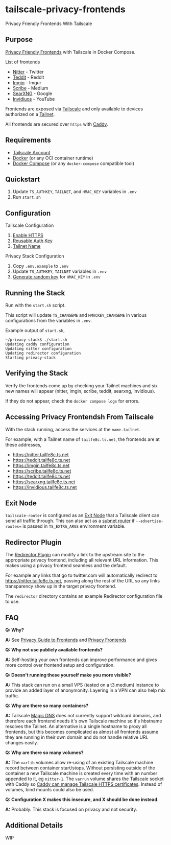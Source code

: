 # tailscale-privacy-frontends
Privacy Friendly Frontends With Tailscale

## Purpose

[Privacy Friendly Frontends](https://github.com/digitalblossom/alternative-frontends) with Tailscale in Docker Compose.

List of frontends
- [Nitter](https://github.com/zedeus/nitter) - Twitter
- [Teddit](https://github.com/teddit-net/teddit) - Reddit
- [Imgin](https://git.voidnet.tech/kev/imgin.git) - Imgur
- [Scribe](https://git.sr.ht/~edwardloveall/scribe) - Medium
- [SearXNG](https://github.com/searxng/searxng) - Google
- [Invidiuos](https://github.com/iv-org/invidious) - YouTube

Frontends are exposed via [Tailscale](https://tailscale.com/) and only available to devices authorized on a [Tailnet](https://tailscale.com/kb/1136/tailnet/?q=tailnet).

All frontends are secured over `https` with [Caddy](https://caddyserver.com/).

## Requirements

- [Tailscale Account](Account)
- [Docker](https://www.docker.com/) (or any OCI container runtime)
- [Docker Compose](https://docs.docker.com/compose/) (or any `docker-compose` compatible tool)

## Quickstart

1. Update `TS_AUTHKEY`, `TAILNET`, and `HMAC_KEY` variables in `.env`
2. Run `start.sh`

## Configuration

Tailscale Configuration
1. [Enable HTTPS](https://tailscale.com/kb/1153/enabling-https/)
2. [Reusable Auth Key](https://tailscale.com/kb/1085/auth-keys/?q=authkey)
3. [Tailnet Name](https://tailscale.com/kb/1217/tailnet-name/)

Privacy Stack Configuration
1. Copy `.env.example` to `.env`
2. Update `TS_AUTHKEY`, `TAILNET` variables in `.env`
3. [Generate random key](https://www.random.org/passwords/) for `HMAC_KEY` in `.env`

## Running the Stack

Run with the `start.sh` script.

This script will update `TS_CHANGEME` and `HMACKEY_CHANGEME` in various configurations from the variables in `.env`.

Example output of `start.sh`,

```
~/privacy-stack$ ./start.sh
Updating caddy configuration
Updating nitter configuration
Updating redirector configuration
Starting privacy-stack
```

## Verifying the Stack

Verify the frontends come up by checking your Tailnet machines and six new names will appear (nitter, imgin, scribe, teddit, searxng, invidious).

If they do not appear, check the `docker compose logs` for errors.

## Accessing Privacy Frontendsh From Tailscale

With the stack running, access the services at the `name.tailnet`.

For example, with a Tailnet name of `tailfe8c.ts.net`, the frontends are at these addresses,

- https://nitter.tailfe8c.ts.net
- https://teddit.tailfe8c.ts.net
- https://imgin.tailfe8c.ts.net
- https://scribe.tailfe8c.ts.net
- https://teddit.tailfe8c.ts.net
- https://searxng.tailfe8c.ts.net
- https://invidious.tailfe8c.ts.net

## Exit Node

`tailscale-router` is configured as an [Exit Node](https://tailscale.com/kb/1103/exit-nodes/) that a Tailscale client can send all traffic through. This can also act as a [subnet router](https://tailscale.com/kb/1019/subnets/) if `--advertise-routes=` is passed in `TS_EXTRA_ARGS` environment variable.

## Redirector Plugin

The [Redirector Plugin](https://github.com/einaregilsson/Redirector) can modify a link to the upstream site to the appropriate privacy frontend, including all relevant URL information. This makes using a privacy frontend seamless and the default.

For example any links that go to twitter.com will automatically redirect to https://nitter.tailfe8c.ts.net, passing along the rest of the URL so any links transparency show up in the target privacy frontend.

The `redirector` directory contains an example Redirector configuration file to use.

## FAQ

**Q: Why?**

**A:** See [Privacy Guide to Frontends](https://www.privacyguides.org/en/frontends/) and [Privacy Frontends](https://www.privacytools.io/privacy-frontends)

**Q: Why not use publicly available frontends?**

**A:** Self-hosting your own frontends can improve performance and gives more control over frontend setup and configuration.

**Q: Doesn't running these yourself make you more visible?**

**A:** This stack can run on a small VPS (tested on a t3.medium) instance to provide an added layer of anonymonity. Layering in a VPN can also help mix traffic.

**Q: Why are there so many containers?**

**A:** Tailscale [Magic DNS](https://tailscale.com/kb/1081/magicdns/) does not currently support wildcard domains, and therefore each frontend needs it's own Tailscale machine so it's hbstname resolves the Tailnet. An alternative is a single hostname to proxy all frontends, but this becomes complicated as almost all frontends assume they are running in their own domain and do not handle relative URL changes easily.

**Q: Why are there so many volumes?**

**A:** The `varlib` volumes allow re-using of an existing Tailscale machine record between container start/stops. Without persisting outside of the container a new Tailscale machine is created every time with an number appended to it, eg `nitter-1`. The `varrun` volume shares the Tailscale socket with Caddy so [Caddy can manage Tailscale HTTPS certificates](https://tailscale.com/blog/caddy/). Instead of volumes, bind mounts could also be used.

**Q: Configuration X makes this insecure, and X should be done instead.**

**A:** Probably. This stack is focused on privacy and not security.

## Additional Details

WIP

